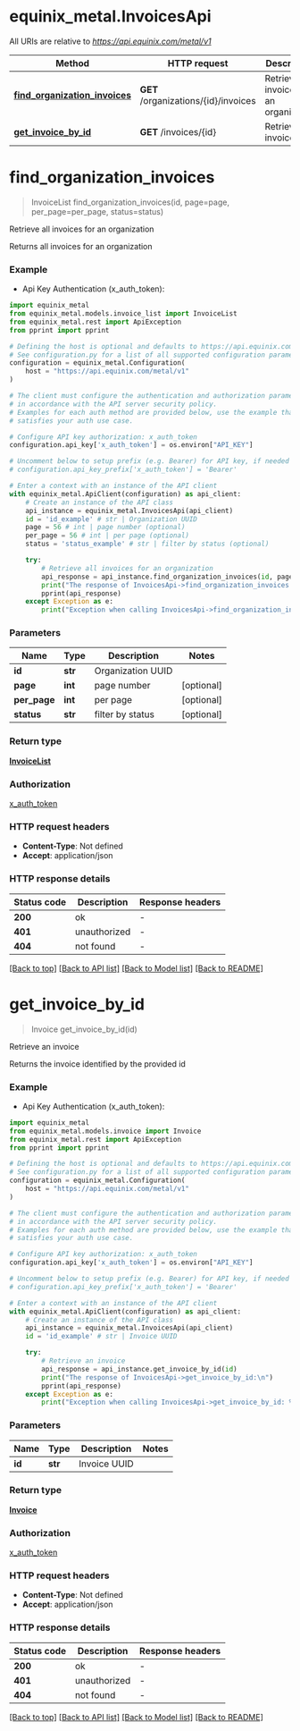# equinix_metal.InvoicesApi

All URIs are relative to *https://api.equinix.com/metal/v1*

Method | HTTP request | Description
------------- | ------------- | -------------
[**find_organization_invoices**](InvoicesApi.md#find_organization_invoices) | **GET** /organizations/{id}/invoices | Retrieve all invoices for an organization
[**get_invoice_by_id**](InvoicesApi.md#get_invoice_by_id) | **GET** /invoices/{id} | Retrieve an invoice


# **find_organization_invoices**
> InvoiceList find_organization_invoices(id, page=page, per_page=per_page, status=status)

Retrieve all invoices for an organization

Returns all invoices for an organization

### Example

* Api Key Authentication (x_auth_token):

```python
import equinix_metal
from equinix_metal.models.invoice_list import InvoiceList
from equinix_metal.rest import ApiException
from pprint import pprint

# Defining the host is optional and defaults to https://api.equinix.com/metal/v1
# See configuration.py for a list of all supported configuration parameters.
configuration = equinix_metal.Configuration(
    host = "https://api.equinix.com/metal/v1"
)

# The client must configure the authentication and authorization parameters
# in accordance with the API server security policy.
# Examples for each auth method are provided below, use the example that
# satisfies your auth use case.

# Configure API key authorization: x_auth_token
configuration.api_key['x_auth_token'] = os.environ["API_KEY"]

# Uncomment below to setup prefix (e.g. Bearer) for API key, if needed
# configuration.api_key_prefix['x_auth_token'] = 'Bearer'

# Enter a context with an instance of the API client
with equinix_metal.ApiClient(configuration) as api_client:
    # Create an instance of the API class
    api_instance = equinix_metal.InvoicesApi(api_client)
    id = 'id_example' # str | Organization UUID
    page = 56 # int | page number (optional)
    per_page = 56 # int | per page (optional)
    status = 'status_example' # str | filter by status (optional)

    try:
        # Retrieve all invoices for an organization
        api_response = api_instance.find_organization_invoices(id, page=page, per_page=per_page, status=status)
        print("The response of InvoicesApi->find_organization_invoices:\n")
        pprint(api_response)
    except Exception as e:
        print("Exception when calling InvoicesApi->find_organization_invoices: %s\n" % e)
```



### Parameters

Name | Type | Description  | Notes
------------- | ------------- | ------------- | -------------
 **id** | **str**| Organization UUID | 
 **page** | **int**| page number | [optional] 
 **per_page** | **int**| per page | [optional] 
 **status** | **str**| filter by status | [optional] 

### Return type

[**InvoiceList**](InvoiceList.md)

### Authorization

[x_auth_token](../README.md#x_auth_token)

### HTTP request headers

 - **Content-Type**: Not defined
 - **Accept**: application/json

### HTTP response details
| Status code | Description | Response headers |
|-------------|-------------|------------------|
**200** | ok |  -  |
**401** | unauthorized |  -  |
**404** | not found |  -  |

[[Back to top]](#) [[Back to API list]](../README.md#documentation-for-api-endpoints) [[Back to Model list]](../README.md#documentation-for-models) [[Back to README]](../README.md)

# **get_invoice_by_id**
> Invoice get_invoice_by_id(id)

Retrieve an invoice

Returns the invoice identified by the provided id

### Example

* Api Key Authentication (x_auth_token):

```python
import equinix_metal
from equinix_metal.models.invoice import Invoice
from equinix_metal.rest import ApiException
from pprint import pprint

# Defining the host is optional and defaults to https://api.equinix.com/metal/v1
# See configuration.py for a list of all supported configuration parameters.
configuration = equinix_metal.Configuration(
    host = "https://api.equinix.com/metal/v1"
)

# The client must configure the authentication and authorization parameters
# in accordance with the API server security policy.
# Examples for each auth method are provided below, use the example that
# satisfies your auth use case.

# Configure API key authorization: x_auth_token
configuration.api_key['x_auth_token'] = os.environ["API_KEY"]

# Uncomment below to setup prefix (e.g. Bearer) for API key, if needed
# configuration.api_key_prefix['x_auth_token'] = 'Bearer'

# Enter a context with an instance of the API client
with equinix_metal.ApiClient(configuration) as api_client:
    # Create an instance of the API class
    api_instance = equinix_metal.InvoicesApi(api_client)
    id = 'id_example' # str | Invoice UUID

    try:
        # Retrieve an invoice
        api_response = api_instance.get_invoice_by_id(id)
        print("The response of InvoicesApi->get_invoice_by_id:\n")
        pprint(api_response)
    except Exception as e:
        print("Exception when calling InvoicesApi->get_invoice_by_id: %s\n" % e)
```



### Parameters

Name | Type | Description  | Notes
------------- | ------------- | ------------- | -------------
 **id** | **str**| Invoice UUID | 

### Return type

[**Invoice**](Invoice.md)

### Authorization

[x_auth_token](../README.md#x_auth_token)

### HTTP request headers

 - **Content-Type**: Not defined
 - **Accept**: application/json

### HTTP response details
| Status code | Description | Response headers |
|-------------|-------------|------------------|
**200** | ok |  -  |
**401** | unauthorized |  -  |
**404** | not found |  -  |

[[Back to top]](#) [[Back to API list]](../README.md#documentation-for-api-endpoints) [[Back to Model list]](../README.md#documentation-for-models) [[Back to README]](../README.md)

